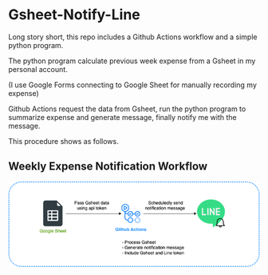 # Gsheet-Notify-Line
Long story short, this repo includes a Github Actions workflow and a simple python program.

The python program calculate previous week expense from a Gsheet in my personal account.

(I use Google Forms connecting to Google Sheet for manually recording my expense)

Github Actions request the data from Gsheet, run the python program to summarize expense and generate message, finally notify me with the message. 

This procedure shows as follows.

## Weekly Expense Notification Workflow
<p align="center">
    <img src="figure/diagram.png" id="img-diagram"/>
</p>